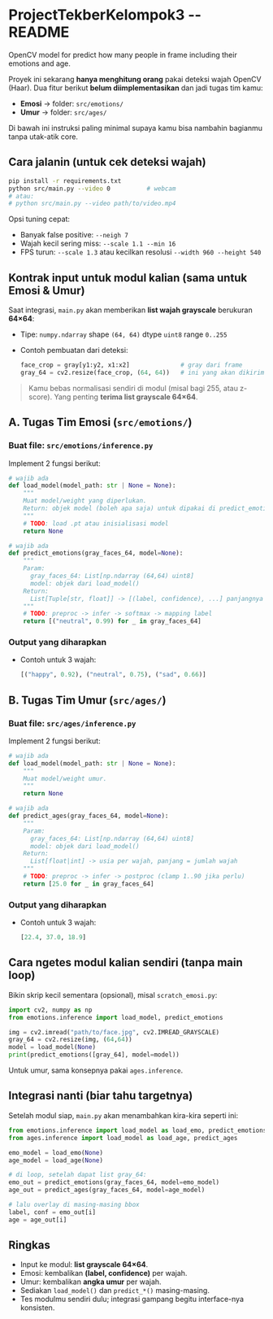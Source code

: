 # ProjectTekberKelompok3 -- README
OpenCV model for predict how many people in frame including their emotions and age.

Proyek ini sekarang **hanya menghitung orang** pakai deteksi wajah OpenCV (Haar).
Dua fitur berikut **belum diimplementasikan** dan jadi tugas tim kamu:

* **Emosi** → folder: `src/emotions/`
* **Umur** → folder: `src/ages/`

Di bawah ini instruksi paling minimal supaya kamu bisa nambahin bagianmu tanpa utak-atik core.

## Cara jalanin (untuk cek deteksi wajah)

```bash
pip install -r requirements.txt
python src/main.py --video 0          # webcam
# atau:
# python src/main.py --video path/to/video.mp4
```

Opsi tuning cepat:

* Banyak false positive: `--neigh 7`
* Wajah kecil sering miss: `--scale 1.1 --min 16`
* FPS turun: `--scale 1.3` atau kecilkan resolusi `--width 960 --height 540`

## Kontrak input untuk modul kalian (sama untuk Emosi & Umur)

Saat integrasi, `main.py` akan memberikan **list wajah grayscale** berukuran **64×64**:

* Tipe: `numpy.ndarray` shape `(64, 64)` dtype `uint8` range `0..255`
* Contoh pembuatan dari deteksi:

  ```python
  face_crop = gray[y1:y2, x1:x2]              # gray dari frame
  gray_64 = cv2.resize(face_crop, (64, 64))   # ini yang akan dikirim ke modul
  ```

> Kamu bebas normalisasi sendiri di modul (misal bagi 255, atau z-score). Yang penting **terima list grayscale 64×64**.

## A. Tugas Tim Emosi (`src/emotions/`)

### Buat file: `src/emotions/inference.py`

Implement 2 fungsi berikut:

```python
# wajib ada
def load_model(model_path: str | None = None):
    """
    Muat model/weight yang diperlukan.
    Return: objek model (boleh apa saja) untuk dipakai di predict_emotions.
    """
    # TODO: load .pt atau inisialisasi model
    return None

# wajib ada
def predict_emotions(gray_faces_64, model=None):
    """
    Param:
      gray_faces_64: List[np.ndarray (64,64) uint8]
      model: objek dari load_model()
    Return:
      List[Tuple[str, float]] -> [(label, confidence), ...] panjangnya = jumlah wajah
    """
    # TODO: preproc -> infer -> softmax -> mapping label
    return [("neutral", 0.99) for _ in gray_faces_64]
```

### Output yang diharapkan

* Contoh untuk 3 wajah:

  ```python
  [("happy", 0.92), ("neutral", 0.75), ("sad", 0.66)]
  ```

## B. Tugas Tim Umur (`src/ages/`)

### Buat file: `src/ages/inference.py`

Implement 2 fungsi berikut:

```python
# wajib ada
def load_model(model_path: str | None = None):
    """
    Muat model/weight umur.
    """
    return None

# wajib ada
def predict_ages(gray_faces_64, model=None):
    """
    Param:
      gray_faces_64: List[np.ndarray (64,64) uint8]
      model: objek dari load_model()
    Return:
      List[float|int] -> usia per wajah, panjang = jumlah wajah
    """
    # TODO: preproc -> infer -> postproc (clamp 1..90 jika perlu)
    return [25.0 for _ in gray_faces_64]
```

### Output yang diharapkan

* Contoh untuk 3 wajah:

  ```python
  [22.4, 37.0, 18.9]
  ```

## Cara ngetes modul kalian sendiri (tanpa main loop)

Bikin skrip kecil sementara (opsional), misal `scratch_emosi.py`:

```python
import cv2, numpy as np
from emotions.inference import load_model, predict_emotions

img = cv2.imread("path/to/face.jpg", cv2.IMREAD_GRAYSCALE)
gray_64 = cv2.resize(img, (64,64))
model = load_model(None)
print(predict_emotions([gray_64], model=model))
```

Untuk umur, sama konsepnya pakai `ages.inference`.

## Integrasi nanti (biar tahu targetnya)

Setelah modul siap, `main.py` akan menambahkan kira-kira seperti ini:

```python
from emotions.inference import load_model as load_emo, predict_emotions
from ages.inference import load_model as load_age, predict_ages

emo_model = load_emo(None)
age_model = load_age(None)

# di loop, setelah dapat list gray_64:
emo_out = predict_emotions(gray_faces_64, model=emo_model)
age_out = predict_ages(gray_faces_64, model=age_model)

# lalu overlay di masing-masing bbox
label, conf = emo_out[i]
age = age_out[i]
```

## Ringkas

* Input ke modul: **list grayscale 64×64**.
* Emosi: kembalikan **(label, confidence)** per wajah.
* Umur: kembalikan **angka umur** per wajah.
* Sediakan `load_model()` dan `predict_*()` masing-masing.
* Tes modulmu sendiri dulu; integrasi gampang begitu interface-nya konsisten.
